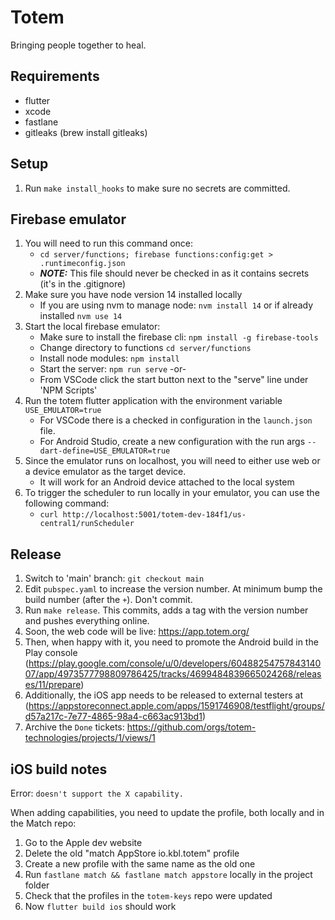 # Totem
Bringing people together to heal.

## Requirements
- flutter
- xcode
- fastlane
- gitleaks (brew install gitleaks)

## Setup
1. Run `make install_hooks` to make sure no secrets are committed.

## Firebase emulator

1. You will need to run this command once:
   - `cd server/functions; firebase functions:config:get > .runtimeconfig.json`
   - ***NOTE:*** This file should never be checked in as it contains secrets (it's in the .gitignore)
2. Make sure you have node version 14 installed locally
   - If you are using nvm to manage node: `nvm install 14` or if already installed `nvm use 14`
3. Start the local firebase emulator:
   - Make sure to install the firebase cli: `npm install -g firebase-tools`
   - Change directory to functions `cd server/functions`
   - Install node modules: `npm install`
   - Start the server: `npm run serve`
   -or-
   - From VSCode click the start button next to the "serve" line under 'NPM Scripts'
5. Run the totem flutter application with the environment variable `USE_EMULATOR=true`
   - For VSCode there is a checked in configuration in the `launch.json` file.
   - For Android Studio, create a new configuration with the run args `--dart-define=USE_EMULATOR=true`
6. Since the emulator runs on localhost, you will need to either use web or a device emulator as the target device.
   - It will work for an Android device attached to the local system
7. To trigger the scheduler to run locally in your emulator, you can use the following command:
   - `curl http://localhost:5001/totem-dev-184f1/us-central1/runScheduler`
   
## Release

1. Switch to 'main' branch: `git checkout main`
1. Edit `pubspec.yaml` to increase the version number. At minimum bump the build number (after the `+`). Don't commit.
1. Run `make release`. This commits, adds a tag with the version number and pushes everything online.
1. Soon, the web code will be live: https://app.totem.org/
1. Then, when happy with it, you need to promote the Android build in the Play console (https://play.google.com/console/u/0/developers/6048825475784314007/app/4973577798809786425/tracks/4699484839665024268/releases/11/prepare)
1. Additionally, the iOS app needs to be released to external testers at (https://appstoreconnect.apple.com/apps/1591746908/testflight/groups/d57a217c-7e77-4865-98a4-c663ac913bd1)
1. Archive the `Done` tickets: https://github.com/orgs/totem-technologies/projects/1/views/1

## iOS build notes

Error: `doesn't support the X capability.`

When adding capabilities, you need to update the profile, both locally and in the Match repo:

1. Go to the Apple dev website
1. Delete the old "match AppStore io.kbl.totem" profile
1. Create a new profile with the same name as the old one
1. Run `fastlane match && fastlane match appstore` locally in the project folder
1. Check that the profiles in the `totem-keys` repo were updated
1. Now `flutter build ios` should work